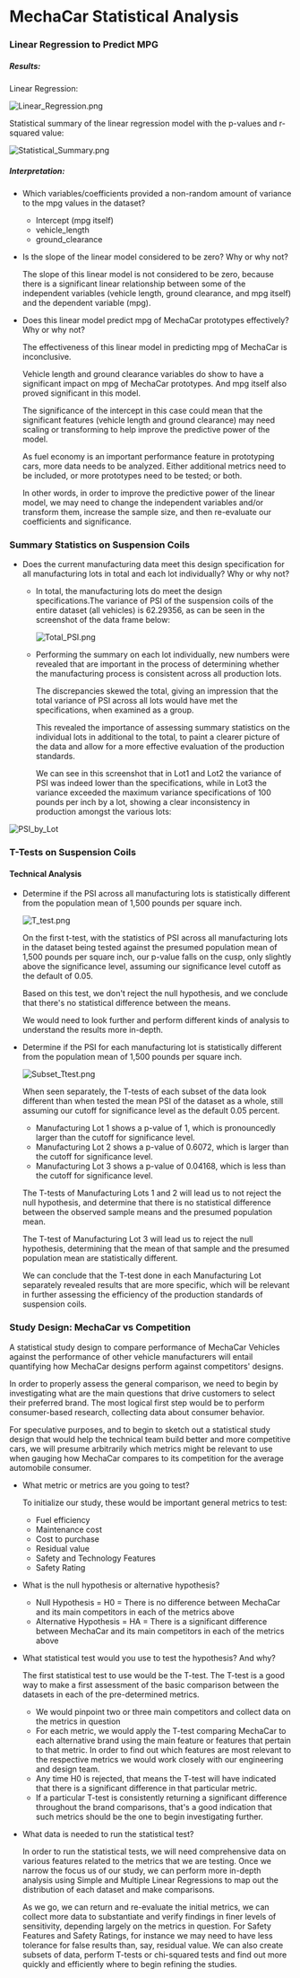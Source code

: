 # MechaCar Statistical Analysis

### Linear Regression to Predict MPG

##### Results:

Linear Regression:

![Linear_Regression.png](Linear_Regression.png)



Statistical summary of the linear regression model with the  p-values and r-squared value:

![Statistical_Summary.png](Statistical_Summary.png)

##### Interpretation:

- Which variables/coefficients provided a non-random amount of variance to the mpg values in the dataset?

  - Intercept (mpg itself)
  - vehicle_length
  - ground_clearance

- Is the slope of the linear model considered to be zero? Why or why not?

  The slope of this linear model is not considered to be zero, because there is a significant linear relationship between some of the independent variables (vehicle length, ground clearance, and mpg itself) and the dependent variable (mpg). 

- Does this linear model predict mpg of MechaCar prototypes effectively? Why or why not?

  The effectiveness of this linear model in predicting mpg of MechaCar is inconclusive. 

  Vehicle length and ground clearance variables do show to have a significant impact on mpg of MechaCar prototypes. And mpg itself also proved significant in this model. 

  The significance of the intercept in this case could mean that the significant features (vehicle length and ground clearance) may need scaling or transforming to help improve the predictive power of the model. 

  As fuel economy is an important performance feature in prototyping cars, more data needs to be analyzed. Either additional metrics need to be included, or more prototypes need to be tested; or both. 

  In other words, in order to improve the predictive power of the linear model, we may need to change the independent variables and/or transform them, increase the sample size, and then re-evaluate our coefficients and significance.

  

### Summary Statistics on Suspension Coils

- Does the current manufacturing data meet this design specification for all manufacturing lots in total and each lot individually? Why or why not?

  - In total, the manufacturing lots do meet the design specifications.The variance of PSI of the suspension coils of the entire dataset (all vehicles) is 62.29356, as can be seen in the screenshot of the data frame below:

    ![Total_PSI.png](Total_PSI.png)

    

  - Performing the summary on each lot individually, new numbers were revealed that are important in the process of determining whether the manufacturing process is consistent across all production lots.

    The discrepancies skewed the total, giving an impression that the total variance of PSI across all lots would have met the specifications, when examined as a group.

    This revealed the importance of assessing summary statistics on the individual lots in additional to the total, to paint a clearer picture of the data and allow for a more effective evaluation of the production standards.

    We can see in this screenshot that in Lot1 and Lot2 the variance of PSI was indeed lower than the specifications, while in Lot3 the variance exceeded the maximum variance specifications of 100 pounds per inch by a lot, showing a clear inconsistency in production amongst the various lots:

![PSI_by_Lot](PSI_by_Lot.png)



### T-Tests on Suspension Coils

#### Technical Analysis

- Determine if the PSI across all manufacturing lots is statistically different from the population mean of 1,500 pounds per square inch.

  ![T_test.png](T_test.png)

  On the first t-test, with the statistics of PSI across all manufacturing lots in the dataset being tested against the presumed population mean of 1,500 pounds per square inch, our p-value falls on the cusp, only slightly above the significance level, assuming our significance level cutoff as the default of 0.05.

  Based on this test, we don't reject the null hypothesis, and we conclude that there's no statistical difference between the means.

  We would need to look further and perform different kinds of analysis to understand the results more in-depth.

  

- Determine if the PSI for each manufacturing lot is statistically different from the population mean of 1,500 pounds per square inch.

  ![Subset_Ttest.png](Subset_Ttest.png)

  When seen separately, the T-tests of each subset of the data look different than when tested the mean PSI of the dataset as a whole, still assuming our cutoff for significance level as the default 0.05 percent. 

  - Manufacturing Lot 1 shows a p-value of 1, which is pronouncedly larger than the cutoff for significance level.
  - Manufacturing Lot 2 shows a p-value of 0.6072, which is larger than the cutoff for significance level.
  - Manufacturing Lot 3 shows a p-value of 0.04168, which is less than the cutoff for significance level.

  The T-tests of Manufacturing Lots 1 and 2 will lead us to not reject the null hypothesis, and determine that there is no statistical difference between the observed sample means and the presumed population mean. 

  The T-test of Manufacturing Lot 3 will lead us to reject the null hypothesis, determining that the mean of that sample and the presumed population mean are statistically different.

  We can conclude that the T-test done in each Manufacturing Lot separately revealed results that are more specific, which will be relevant in further assessing the efficiency of the production standards of suspension coils.



### Study Design: MechaCar vs Competition

A statistical study design to compare performance of MechaCar  Vehicles against the performance of other vehicle manufacturers will entail quantifying how MechaCar designs perform against competitors' designs. 

In order to properly assess the general comparison, we need to begin by investigating what are the main questions that drive customers to select their preferred brand. The most logical first step would be to perform consumer-based research, collecting data about consumer behavior.

For speculative purposes, and to begin to sketch out a statistical study design that would help the technical team build better and more competitive cars, we will presume arbitrarily which metrics might be relevant to use when gauging how MechaCar compares to its competition for the average automobile consumer.

- What metric or metrics are you going to test?

  To initialize our study, these would be important general metrics to test:

  - Fuel efficiency
  - Maintenance cost
  - Cost to purchase
  - Residual value 
  - Safety and Technology Features
  - Safety Rating

- What is the null hypothesis or alternative hypothesis?

  - Null Hypothesis = H0 = There is no difference between MechaCar and its main competitors in each of the metrics above
  - Alternative Hypothesis = HA = There is a significant difference  between MechaCar and its main competitors in each of the metrics above

- What statistical test would you use to test the hypothesis? And why?

  The first statistical test to use would be the T-test. The T-test is a good way to make a first assessment of the basic comparison between the datasets in each of the pre-determined metrics. 

  - We would pinpoint two or three main competitors and collect data on the metrics in question
  - For each metric, we would apply the T-test comparing MechaCar to each alternative brand using the main feature or features that pertain to that metric. In order to find out which features are most relevant to the respective metrics we would work closely with our engineering and design team.
  - Any time H0 is rejected, that means the T-test will have indicated that there is a significant difference in that particular metric.
  - If a particular T-test is consistently returning a significant difference throughout the brand comparisons, that's a good indication that such metrics should be the one to begin investigating further.

- What data is needed to run the statistical test?

  In order to run the statistical tests, we will need comprehensive data on various features related to the metrics that we are testing. Once we narrow the focus us of our study, we can perform more in-depth analysis using Simple and Multiple Linear Regressions to map out the distribution of each dataset and make comparisons.

  As we go, we can return and re-evaluate the initial metrics, we can collect more data to substantiate and verify findings in finer levels of sensitivity, depending largely on the metrics in question. For Safety Features and Safety Ratings, for instance we may need to have less tolerance for false results than, say, residual value.  We can also create subsets of data, perform T-tests or chi-squared tests and find out more quickly and efficiently where to begin refining the studies.
